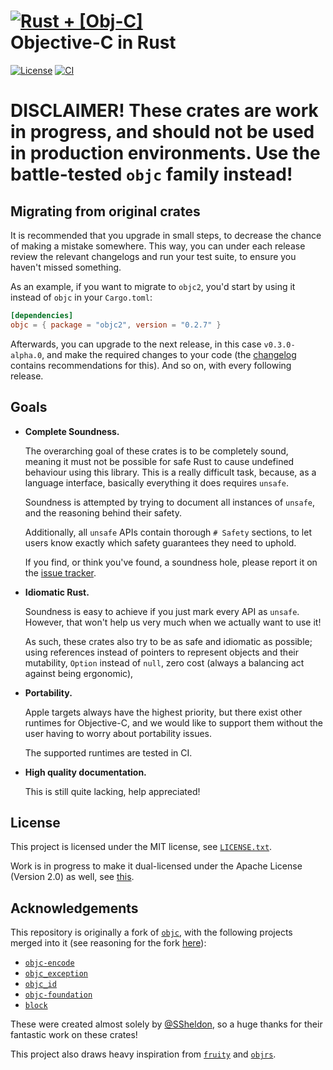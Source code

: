 # [![Rust + \[Obj-C\]](assets/logo-small.png)](https://github.com/madsmtm/objc2) <br> Objective-C in Rust

[![License](https://badgen.net/badge/license/MIT/blue)](../LICENSE.txt)
[![CI](https://github.com/madsmtm/objc2/actions/workflows/ci.yml/badge.svg)](https://github.com/madsmtm/objc2/actions/workflows/ci.yml)

# DISCLAIMER! These crates are work in progress, and should not be used in production environments. Use the battle-tested `objc` family instead!


## Migrating from original crates

It is recommended that you upgrade in small steps, to decrease the chance of
making a mistake somewhere. This way, you can under each release review the
relevant changelogs and run your test suite, to ensure you haven't missed
something.

As an example, if you want to migrate to `objc2`, you'd start by using it
instead of `objc` in your `Cargo.toml`:
```toml
[dependencies]
objc = { package = "objc2", version = "0.2.7" }
```

Afterwards, you can upgrade to the next release, in this case
`v0.3.0-alpha.0`, and make the required changes to your code (the
[changelog](objc/CHANGELOG.m) contains recommendations for this). And so on,
with every following release.


## Goals

- **Complete Soundness.**

  The overarching goal of these crates is to be completely sound, meaning it
  must not be possible for safe Rust to cause undefined behaviour using this
  library.
  This is a really difficult task, because, as a language interface, basically
  everything it does requires `unsafe`.

  Soundness is attempted by trying to document all instances of `unsafe`, and
  the reasoning behind their safety.

  Additionally, all `unsafe` APIs contain thorough `# Safety` sections, to let
  users know exactly which safety guarantees they need to uphold.

  If you find, or think you've found, a soundness hole, please report it on
  the [issue tracker](https://github.com/madsmtm/objc2/issues/new).

- **Idiomatic Rust.**

  Soundness is easy to achieve if you just mark every API as `unsafe`.
  However, that won't help us very much when we actually want to use it!

  As such, these crates also try to be as safe and idiomatic as possible;
  using references instead of pointers to represent objects and their
  mutability, `Option` instead of `null`, zero cost (always a balancing act
  against being ergonomic),

- **Portability.**

  Apple targets always have the highest priority, but there exist other
  runtimes for Objective-C, and we would like to support them without the user
  having to worry about portability issues.

  The supported runtimes are tested in CI.

- **High quality documentation.**

  This is still quite lacking, help appreciated!


## License

This project is licensed under the MIT license, see [`LICENSE.txt`].

Work is in progress to make it dual-licensed under the Apache License
(Version 2.0) as well, see [this][#23].

[`LICENSE.txt`]: https://github.com/madsmtm/objc2/blob/master/LICENSE.txt
[#23]: https://github.com/madsmtm/objc2/issues/23


## Acknowledgements

This repository is originally a fork of [`objc`], with the following
projects merged into it (see reasoning for the fork [here][origin-issue-101]):
- [`objc-encode`](https://github.com/SSheldon/rust-objc-encode)
- [`objc_exception`](https://github.com/SSheldon/rust-objc-exception)
- [`objc_id`](https://github.com/SSheldon/rust-objc-id)
- [`objc-foundation`](https://github.com/SSheldon/rust-objc-foundation)
- [`block`](https://github.com/SSheldon/rust-block)

These were created almost solely by [@SSheldon](https://github.com/SSheldon),
so a huge thanks for their fantastic work on these crates!

This project also draws heavy inspiration from [`fruity`] and [`objrs`].

[`objc`]: https://github.com/SSheldon/rust-objc
[origin-issue-101]: https://github.com/SSheldon/rust-objc/issues/101
[`fruity`]: https://github.com/nvzqz/fruity
[`objrs`]: https://gitlab.com/objrs/objrs
